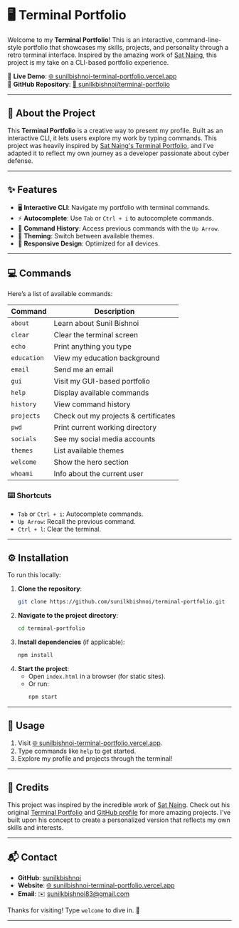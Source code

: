 
# 🖥️ Terminal Portfolio  

Welcome to my **Terminal Portfolio**! This is an interactive, command-line-style portfolio that showcases my skills, projects, and personality through a retro terminal interface. Inspired by the amazing work of [Sat Naing](https://github.com/satnaing), this project is my take on a CLI-based portfolio experience.  

🔗 **Live Demo**: [🌐 sunilbishnoi-terminal-portfolio.vercel.app](https://sunilbishnoi-terminal-portfolio.vercel.app/)  
📂 **GitHub Repository**: [📌 sunilkbishnoi/terminal-portfolio](https://github.com/sunilkbishnoi/terminal-portfolio)  

---

## 📌 About the Project  

This **Terminal Portfolio** is a creative way to present my profile. Built as an interactive CLI, it lets users explore my work by typing commands. This project was heavily inspired by [Sat Naing's Terminal Portfolio](https://github.com/satnaing/terminal-portfolio), and I’ve adapted it to reflect my own journey as a developer passionate about cyber defense.  

---

## ✨ Features  

- 🖥️ **Interactive CLI**: Navigate my portfolio with terminal commands.  
- ⚡ **Autocomplete**: Use `Tab` or `Ctrl + i` to autocomplete commands.  
- 🔄 **Command History**: Access previous commands with the `Up Arrow`.  
- 🎨 **Theming**: Switch between available themes.  
- 📱 **Responsive Design**: Optimized for all devices.  

---

## 💻 Commands  

Here’s a list of available commands:  

| Command          | Description                          |  
|-------------------|--------------------------------------|  
| `about`          | Learn about Sunil Bishnoi           |  
| `clear`          | Clear the terminal screen           |  
| `echo`           | Print anything you type             |  
| `education`      | View my education background        |  
| `email`          | Send me an email                 |  
| `gui`            | Visit my GUI-based portfolio        |  
| `help`           | Display available commands       |  
| `history`        | View command history             |  
| `projects`       | Check out my projects & certificates |  
| `pwd`            | Print current working directory     |  
| `socials`        | See my social media accounts     |  
| `themes`         | List available themes            |  
| `welcome`        | Show the hero section               |  
| `whoami`         | Info about the current user      |  

### ⌨️ Shortcuts  
- `Tab` or `Ctrl + i`: Autocomplete commands.  
- `Up Arrow`: Recall the previous command.  
- `Ctrl + l`: Clear the terminal.  

---

## ⚙️ Installation  

To run this locally:  

1. **Clone the repository**:  
   ```bash
   git clone https://github.com/sunilkbishnoi/terminal-portfolio.git
   ```  
2. **Navigate to the project directory**:  
   ```bash
   cd terminal-portfolio
   ```  
3. **Install dependencies** (if applicable):  
   ```bash
   npm install
   ```  
4. **Start the project**:  
   - Open `index.html` in a browser (for static sites).  
   - Or run:  
     ```bash
     npm start
     ```  

---

## 🚀 Usage  

1. Visit [🌐 sunilbishnoi-terminal-portfolio.vercel.app](https://sunilbishnoi-terminal-portfolio.vercel.app/).  
2. Type commands like `help` to get started.  
3. Explore my profile and projects through the terminal!  

---

## 🙌 Credits  

This project was inspired by the incredible work of [Sat Naing](https://satnaing.dev/). Check out his original [Terminal Portfolio](https://github.com/satnaing/terminal-portfolio) and [GitHub profile](https://github.com/satnaing) for more amazing projects. I’ve built upon his concept to create a personalized version that reflects my own skills and interests.  

---

## 📬 Contact  

- **GitHub**: [sunilkbishnoi](https://github.com/sunilkbishnoi)  
- **Website**: [🌐 sunilbishnoi-terminal-portfolio.vercel.app](https://sunilbishnoi-terminal-portfolio.vercel.app/)  
- **Email**: ✉️ [sunilkbishnoi83@gmail.com](mailto:sunilkbishnoi83@gmail.com)  

Thanks for visiting! Type `welcome` to dive in. 🚀  

---
